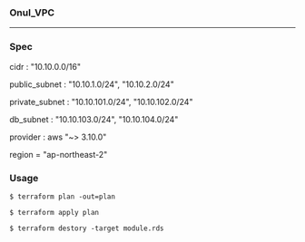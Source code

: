 ### Onul_VPC

-----------



### Spec

cidr : "10.10.0.0/16"

public_subnet : "10.10.1.0/24", "10.10.2.0/24"

private_subnet : "10.10.101.0/24", "10.10.102.0/24"

db_subnet : "10.10.103.0/24", "10.10.104.0/24"

provider : aws "~> 3.10.0"

region  = "ap-northeast-2"



### Usage

```
$ terraform plan -out=plan

$ terraform apply plan

$ terraform destory -target module.rds
```

